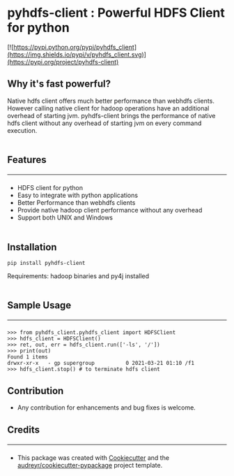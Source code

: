 # pyhdfs-client : Powerful HDFS Client for python

[![https://pypi.python.org/pypi/pyhdfs_client](https://img.shields.io/pypi/v/pyhdfs_client.svg)](https://pypi.org/project/pyhdfs-client)

## Why it's fast powerful?

Native hdfs client offers much better performance than webhdfs clients. However calling native client for hadoop operations have an additional overhead of starting jvm. pyhdfs-client brings the performance of native hdfs client without any overhead of starting jvm on every command execution.
<br>
<br>


## Features<hr>
- HDFS client for python
- Easy to integrate with python applications
- Better Performance than webhdfs clients
- Provide native hadoop client performance without any overhead
- Support both UNIX and Windows<br><br>

## Installation
```
pip install pyhdfs-client
```
 Requirements:  hadoop binaries and py4j installed<br><br>
## Sample Usage<hr>
```
>>> from pyhdfs_client.pyhdfs_client import HDFSClient
>>> hdfs_client = HDFSClient()
>>> ret, out, err = hdfs_client.run(['-ls', '/'])
>>> print(out)
Found 1 items
drwxr-xr-x   - gp supergroup          0 2021-03-21 01:10 /f1
>>> hdfs_client.stop() # to terminate hdfs client
```



## Contribution 
- Any contribution for enhancements and bug fixes is welcome.


## Credits<hr>
- This package was created with [Cookiecutter](https://github.com/audreyr/cookiecutter) and the [audreyr/cookiecutter-pypackage](https://github.com/audreyr/cookiecutter-pypackage) project template.
